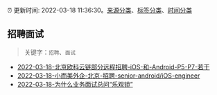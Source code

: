 :alarm_clock: 更新时间: 2022-03-18 11:36:30。[来源分类](../README.md)、[标签分类](../TAGS.md)、[时间分类](../TIMELINE.md)

## 招聘面试


> 关键字：`招聘`、`面试`



- [2022-03-18-北京欧科云链部分远程招聘-iOS-和-Android-P5-P7-若干](https://www.v2ex.com/t/841337) 
- [2022-03-18-小而美外企-北京-招聘-senior-android/iOS-engineer](https://www.v2ex.com/t/841318) 
- [2022-03-18-为什么业务面试总问“乐观锁”](https://toutiao.io/k/2xvzsa2) 